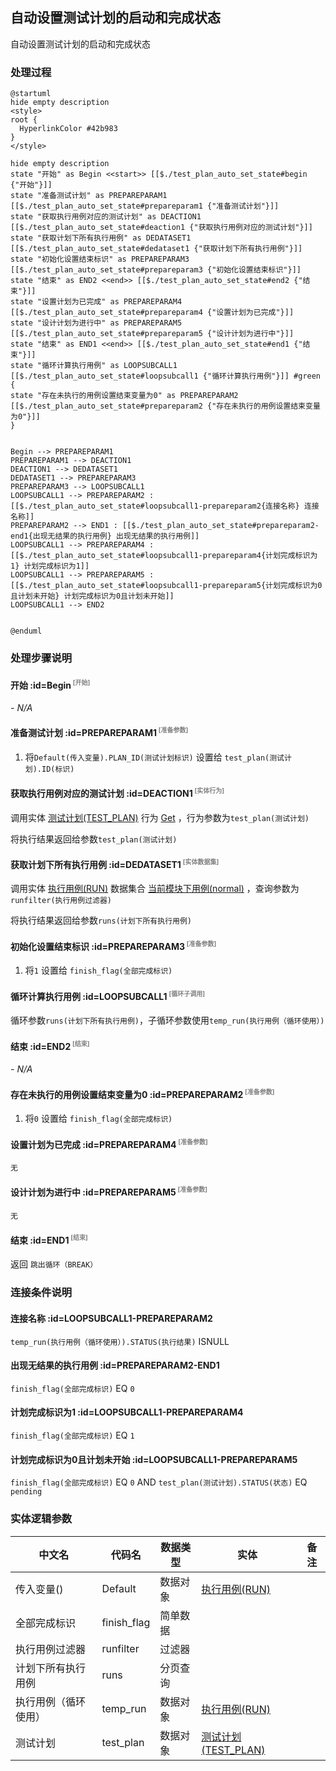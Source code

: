 ## 自动设置测试计划的启动和完成状态 <!-- {docsify-ignore-all} -->

   
自动设置测试计划的启动和完成状态

### 处理过程

```plantuml
@startuml
hide empty description
<style>
root {
  HyperlinkColor #42b983
}
</style>

hide empty description
state "开始" as Begin <<start>> [[$./test_plan_auto_set_state#begin {"开始"}]]
state "准备测试计划" as PREPAREPARAM1  [[$./test_plan_auto_set_state#prepareparam1 {"准备测试计划"}]]
state "获取执行用例对应的测试计划" as DEACTION1  [[$./test_plan_auto_set_state#deaction1 {"获取执行用例对应的测试计划"}]]
state "获取计划下所有执行用例" as DEDATASET1  [[$./test_plan_auto_set_state#dedataset1 {"获取计划下所有执行用例"}]]
state "初始化设置结束标识" as PREPAREPARAM3  [[$./test_plan_auto_set_state#prepareparam3 {"初始化设置结束标识"}]]
state "结束" as END2 <<end>> [[$./test_plan_auto_set_state#end2 {"结束"}]]
state "设置计划为已完成" as PREPAREPARAM4  [[$./test_plan_auto_set_state#prepareparam4 {"设置计划为已完成"}]]
state "设计计划为进行中" as PREPAREPARAM5  [[$./test_plan_auto_set_state#prepareparam5 {"设计计划为进行中"}]]
state "结束" as END1 <<end>> [[$./test_plan_auto_set_state#end1 {"结束"}]]
state "循环计算执行用例" as LOOPSUBCALL1  [[$./test_plan_auto_set_state#loopsubcall1 {"循环计算执行用例"}]] #green {
state "存在未执行的用例设置结束变量为0" as PREPAREPARAM2  [[$./test_plan_auto_set_state#prepareparam2 {"存在未执行的用例设置结束变量为0"}]]
}


Begin --> PREPAREPARAM1
PREPAREPARAM1 --> DEACTION1
DEACTION1 --> DEDATASET1
DEDATASET1 --> PREPAREPARAM3
PREPAREPARAM3 --> LOOPSUBCALL1
LOOPSUBCALL1 --> PREPAREPARAM2 : [[$./test_plan_auto_set_state#loopsubcall1-prepareparam2{连接名称} 连接名称]]
PREPAREPARAM2 --> END1 : [[$./test_plan_auto_set_state#prepareparam2-end1{出现无结果的执行用例} 出现无结果的执行用例]]
LOOPSUBCALL1 --> PREPAREPARAM4 : [[$./test_plan_auto_set_state#loopsubcall1-prepareparam4{计划完成标识为1} 计划完成标识为1]]
LOOPSUBCALL1 --> PREPAREPARAM5 : [[$./test_plan_auto_set_state#loopsubcall1-prepareparam5{计划完成标识为0且计划未开始} 计划完成标识为0且计划未开始]]
LOOPSUBCALL1 --> END2


@enduml
```


### 处理步骤说明

#### 开始 :id=Begin<sup class="footnote-symbol"> <font color=gray size=1>[开始]</font></sup>



*- N/A*
#### 准备测试计划 :id=PREPAREPARAM1<sup class="footnote-symbol"> <font color=gray size=1>[准备参数]</font></sup>



1. 将`Default(传入变量).PLAN_ID(测试计划标识)` 设置给  `test_plan(测试计划).ID(标识)`

#### 获取执行用例对应的测试计划 :id=DEACTION1<sup class="footnote-symbol"> <font color=gray size=1>[实体行为]</font></sup>



调用实体 [测试计划(TEST_PLAN)](module/TestMgmt/test_plan.md) 行为 [Get](module/TestMgmt/test_plan#行为) ，行为参数为`test_plan(测试计划)`

将执行结果返回给参数`test_plan(测试计划)`

#### 获取计划下所有执行用例 :id=DEDATASET1<sup class="footnote-symbol"> <font color=gray size=1>[实体数据集]</font></sup>



调用实体 [执行用例(RUN)](module/TestMgmt/run.md) 数据集合 [当前模块下用例(normal)](module/TestMgmt/run#数据集合) ，查询参数为`runfilter(执行用例过滤器)`

将执行结果返回给参数`runs(计划下所有执行用例)`

#### 初始化设置结束标识 :id=PREPAREPARAM3<sup class="footnote-symbol"> <font color=gray size=1>[准备参数]</font></sup>



1. 将`1` 设置给  `finish_flag(全部完成标识)`

#### 循环计算执行用例 :id=LOOPSUBCALL1<sup class="footnote-symbol"> <font color=gray size=1>[循环子调用]</font></sup>



循环参数`runs(计划下所有执行用例)`，子循环参数使用`temp_run(执行用例（循环使用）)`
#### 结束 :id=END2<sup class="footnote-symbol"> <font color=gray size=1>[结束]</font></sup>



*- N/A*

#### 存在未执行的用例设置结束变量为0 :id=PREPAREPARAM2<sup class="footnote-symbol"> <font color=gray size=1>[准备参数]</font></sup>



1. 将`0` 设置给  `finish_flag(全部完成标识)`

#### 设置计划为已完成 :id=PREPAREPARAM4<sup class="footnote-symbol"> <font color=gray size=1>[准备参数]</font></sup>




    无

#### 设计计划为进行中 :id=PREPAREPARAM5<sup class="footnote-symbol"> <font color=gray size=1>[准备参数]</font></sup>




    无

#### 结束 :id=END1<sup class="footnote-symbol"> <font color=gray size=1>[结束]</font></sup>



返回 `跳出循环（BREAK）`


### 连接条件说明
#### 连接名称 :id=LOOPSUBCALL1-PREPAREPARAM2

`temp_run(执行用例（循环使用）).STATUS(执行结果)` ISNULL
#### 出现无结果的执行用例 :id=PREPAREPARAM2-END1

`finish_flag(全部完成标识)` EQ `0`
#### 计划完成标识为1 :id=LOOPSUBCALL1-PREPAREPARAM4

`finish_flag(全部完成标识)` EQ `1`
#### 计划完成标识为0且计划未开始 :id=LOOPSUBCALL1-PREPAREPARAM5

`finish_flag(全部完成标识)` EQ `0` AND `test_plan(测试计划).STATUS(状态)` EQ `pending`


### 实体逻辑参数

|    中文名   |    代码名    |  数据类型    |  实体   |备注 |
| --------| --------| -------- | -------- | --------   |
|传入变量(<i class="fa fa-check"/></i>)|Default|数据对象|[执行用例(RUN)](module/TestMgmt/run.md)||
|全部完成标识|finish_flag|简单数据|||
|执行用例过滤器|runfilter|过滤器|||
|计划下所有执行用例|runs|分页查询|||
|执行用例（循环使用）|temp_run|数据对象|[执行用例(RUN)](module/TestMgmt/run.md)||
|测试计划|test_plan|数据对象|[测试计划(TEST_PLAN)](module/TestMgmt/test_plan.md)||
